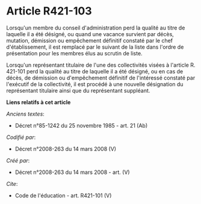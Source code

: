 # Article R421-103

Lorsqu'un membre du conseil d'administration perd la qualité au titre de laquelle il a été désigné, ou quand une vacance
survient par décès, mutation, démission ou empêchement définitif constaté par le chef d'établissement, il est remplacé par le
suivant de la liste dans l'ordre de présentation pour les membres élus au scrutin de liste. 

Lorsqu'un représentant titulaire de l'une des collectivités visées à l'article R. 421-101 perd la qualité au titre de
laquelle il a été désigné, ou en cas de décès, de démission ou d'empêchement définitif de l'intéressé constaté par l'exécutif
de la collectivité, il est procédé à une nouvelle désignation du représentant titulaire ainsi que du représentant suppléant.

**Liens relatifs à cet article**

_Anciens textes_:

  - Décret n°85-1242 du 25 novembre 1985 - art. 21 (Ab)

_Codifié par_:

  - Décret n°2008-263 du 14 mars 2008 (V)

_Créé par_:

  - Décret n°2008-263 du 14 mars 2008 - art. (V)

_Cite_:

  - Code de l'éducation - art. R421-101 (V)
